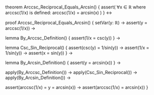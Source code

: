 theorem Arccsc_Reciprocal_Equals_Arcsin() {
  assert(
    ∀x ∈ ℝ where arccsc(1/x) is defined:
    arccsc(1/x) = arcsin(x)
  )
} ↔

proof Arccsc_Reciprocal_Equals_Arcsin() {
  setVar(y: ℝ) →
  assert(y = arccsc(1/x)) →
  
  lemma By_Arccsc_Definition() {
    assert(1/x = csc(y))
  } →
  
  lemma Csc_Sin_Reciprocal() {
    assert(csc(y) = 1/sin(y)) →
    assert(1/x = 1/sin(y)) →
    assert(x = sin(y))
  } →
  
  lemma By_Arcsin_Definition() {
    assert(y = arcsin(x))
  } →
  
  apply(By_Arccsc_Definition()) →
  apply(Csc_Sin_Reciprocal()) →
  apply(By_Arcsin_Definition()) →
  
  assert(arccsc(1/x) = y = arcsin(x)) →
  assert(arccsc(1/x) = arcsin(x))
}